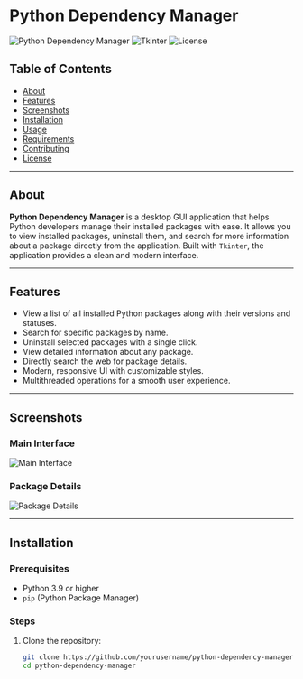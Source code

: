 # Python Dependency Manager

![Python Dependency Manager](https://img.shields.io/badge/Python-v3.9%2B-blue) ![Tkinter](https://img.shields.io/badge/Tkinter-GUI-green) ![License](https://img.shields.io/badge/License-MIT-lightgrey)

## Table of Contents
- [About](#about)
- [Features](#features)
- [Screenshots](#screenshots)
- [Installation](#installation)
- [Usage](#usage)
- [Requirements](#requirements)
- [Contributing](#contributing)
- [License](#license)

---

## About

**Python Dependency Manager** is a desktop GUI application that helps Python developers manage their installed packages with ease. It allows you to view installed packages, uninstall them, and search for more information about a package directly from the application. Built with `Tkinter`, the application provides a clean and modern interface.

---

## Features

- View a list of all installed Python packages along with their versions and statuses.
- Search for specific packages by name.
- Uninstall selected packages with a single click.
- View detailed information about any package.
- Directly search the web for package details.
- Modern, responsive UI with customizable styles.
- Multithreaded operations for a smooth user experience.

---

## Screenshots

### Main Interface
![Main Interface](https://via.placeholder.com/900x700.png?text=Main+Interface)

### Package Details
![Package Details](https://via.placeholder.com/600x400.png?text=Package+Details)

---

## Installation

### Prerequisites
- Python 3.9 or higher
- `pip` (Python Package Manager)

### Steps
1. Clone the repository:
   ```bash
   git clone https://github.com/yourusername/python-dependency-manager.git
   cd python-dependency-manager

